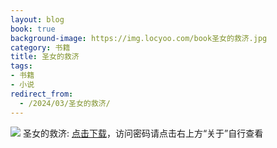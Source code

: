 ```yaml
---
layout: blog
book: true
background-image: https://img.locyoo.com/book圣女的救济.jpg
category: 书籍
title: 圣女的救济
tags:
- 书籍
- 小说
redirect_from:
  - /2024/03/圣女的救济/
---
```

![](https://img.locyoo.com/book圣女的救济.jpg)
圣女的救济: <a name = "ref1" href="https://url18.ctfile.com/f/50983618-1063935629-28f931?p=3619">点击下载</a>，访问密码请点击右上方“关于”自行查看